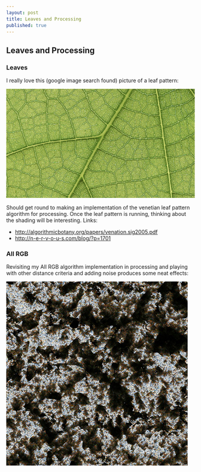 ```yaml
---
layout: post
title: Leaves and Processing
published: true
---
```


## Leaves and Processing

### Leaves
I really love this (google image search found) picture of a leaf pattern:

![Leaf close up](/images/2014-11-09_screenshot_001.jpg)

Should get round to making an implementation of the venetian leaf pattern algorithm for processing. Once the leaf pattern is running, thinking about the shading will be interesting.
Links:
* <http://algorithmicbotany.org/papers/venation.sig2005.pdf>
* <http://n-e-r-v-o-u-s.com/blog/?p=1701>

### All RGB
Revisiting my All RGB algorithm implementation in processing and playing with other distance criteria and adding noise produces some neat effects:

![Pixel sort](/images/2014-11-09_screenshot_002.jpg)